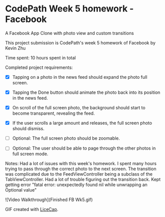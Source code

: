 # CodePath Week 5 homework - Facebook 
A Facebook App Clone with photo view and custom transitions

This project submission is CodePath's week 5 homework of Facebook by Kevin Zhu

Time spent: 10 hours spent in total

 Completed project requirements:

* [x] Tapping on a photo in the news feed should expand the photo full screen.
* [x] Tapping the Done button should animate the photo back into its position in the news feed.
* [x] On scroll of the full screen photo, the background should start to become transparent, revealing the feed.
* [x] If the user scrolls a large amount and releases, the full screen photo should dismiss.
* [ ] Optional: The full screen photo should be zoomable.
* [ ] Optional: The user should be able to page through the other photos in full screen mode.

 
Notes:
Had a lot of issues with this week's homework. I spent many hours trying to pass through the correct photo to the next screen. 
The transition was complicated due to the FeedViewController being a subclass of the TabViewController. 
Had a lot of trouble figuring out the transition back. Kept getting error "fatal error: unexpectedly found nil while unwrapping an Optional value" 

![Video Walkthrough](Finished FB Wk5.gif)

GIF created with [LiceCap](http://www.cockos.com/licecap/).
